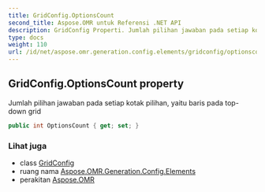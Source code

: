 ```yaml
---
title: GridConfig.OptionsCount
second_title: Aspose.OMR untuk Referensi .NET API
description: GridConfig Properti. Jumlah pilihan jawaban pada setiap kotak pilihan yaitu baris pada topdown grid
type: docs
weight: 110
url: /id/net/aspose.omr.generation.config.elements/gridconfig/optionscount/
---
```

## GridConfig.OptionsCount property

Jumlah pilihan jawaban pada setiap kotak pilihan, yaitu baris pada top-down grid

```csharp
public int OptionsCount { get; set; }
```

### Lihat juga

* class [GridConfig](../)
* ruang nama [Aspose.OMR.Generation.Config.Elements](../../gridconfig/)
* perakitan [Aspose.OMR](../../../)


